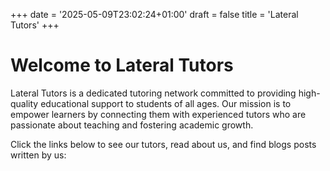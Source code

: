 +++
date = '2025-05-09T23:02:24+01:00'
draft = false
title = 'Lateral Tutors'
+++
# Welcome to Lateral Tutors

Lateral Tutors is a dedicated tutoring network committed to providing high-quality educational support to students of all ages. Our mission is to empower learners by connecting them with experienced tutors who are passionate about teaching and fostering academic growth.

Click the links below to see our tutors, read about us, and find blogs posts written by us: